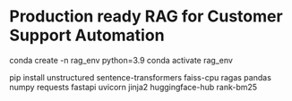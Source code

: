 # Production ready RAG for Customer Support Automation





conda create -n rag_env python=3.9
conda activate rag_env

pip install unstructured sentence-transformers faiss-cpu ragas pandas numpy requests fastapi uvicorn jinja2 huggingface-hub rank-bm25


